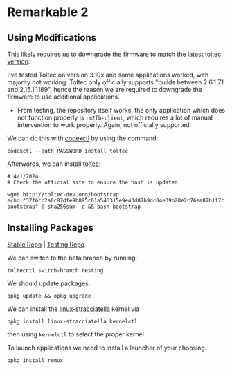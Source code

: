 # Remarkable 2

## Using Modifications

This likely requires us to downgrade the firmware to match the latest [toltec version](https://toltec-dev.org/).

I've tested Toltec on version 3.10x and some applications worked, with majority not working.
Toltec only officially supports "builds between 2.6.1.71 and 2.15.1.1189", hence the reason we are required to downgrade the firmware to use additional applications.

- From testing, the repository itself works, the only application which does not function properly is `rm2fb-client`, which requires a lot of manual intervention to work properly. 
Again, not officially supported.

We can do this with [codexctl](https://github.com/Jayy001/codexctl) by using the command:

 ``codexctl --auth PASSWORD install toltec``

Afterwords, we can install [toltec](https://toltec-dev.org/):

```
# 4/1/2024
# Check the official site to ensure the hash is updated

wget http://toltec-dev.org/bootstrap
echo "37f6cc2a0c87dfe9b895c01a546315e9e43d87b9dc04e39b28e2c76ea87b1f7c  bootstrap" | sha256sum -c && bash bootstrap
```

## Installing Packages
[Stable Repo](https://toltec-dev.org/stable/) | [Testing Repo](https://toltec-dev.org/testing/)

We can switch to the beta branch by running:

``toltecctl switch-branch testing``

We should update packages:

``opkg update && opkg upgrade``

We can install the [linux-stracciatella](https://github.com/Etn40ff/linux-remarkable) kernel via

``opkg install linux-stracciatella kernelctl``

then using `kernelctl` to select the proper kernel.

To launch applications we need to install a launcher of your choosing.

``opkg install remux``

